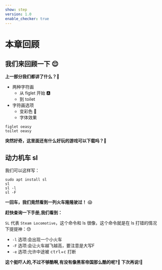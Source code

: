 ```yaml
---
show: step
version: 1.0
enable_checker: true
---
```


# 本章回顾

## 我们来回顾一下 😌

**上一部分我们都讲了什么？**🤔

- 两种字符画
  - 从 figlet 开始 🅰️
  - 到 toilet
- 字符画选项
  - 变彩色 🤡
  - 字体效果

```shell
figlet oeasy
toilet oeasy
```

**突然好奇，这里面还有什么好玩的游戏可以下载吗？**🤨

## 动力机车 sl

我们可以这样写：

```shell
sudo apt install sl
sl
sl -l
sl -F
```

**一回车，我们竟然看到一列火车隆隆驶过！** 😱

**赶快查询一下手册,我们看到：**

`SL` 代表 `Steam Locomotive`，这个命令和 ls 很像，这个命令就是在 ls 打错的情况下提提神：😓 

- `-l` 选项:会出现一个小火车
- `-F` 选项:会让火车越飞越高，要注意是大写F
- `-e` 选项:允许中途被 <kbd>ctrl</kbd>+<kbd>c</kbd> 打断

**这个挺吓人的,不过不够酷啊,有没有像黑客帝国那么酷的呢?🤪 下次再说!👋**
